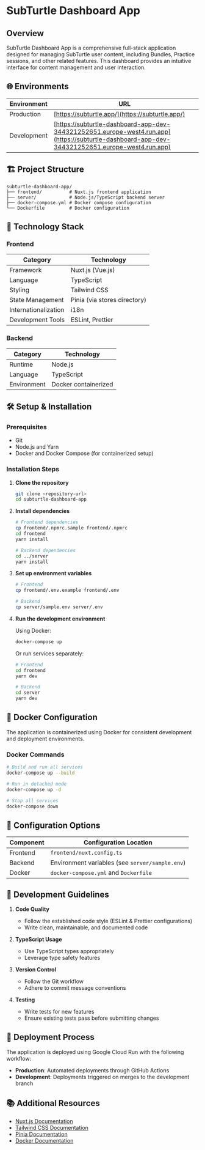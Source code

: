 # SubTurtle Dashboard App

## Overview

SubTurtle Dashboard App is a comprehensive full-stack application designed for managing SubTurtle user content, including Bundles, Practice sessions, and other related features. This dashboard provides an intuitive interface for content management and user interaction.

## 🌐 Environments

| Environment | URL                                                                                                                                            |
| ----------- | ---------------------------------------------------------------------------------------------------------------------------------------------- |
| Production  | [https://subturtle.app/](https://subturtle.app/)                                                                                               |
| Development | [https://subturtle-dashboard-app-dev-344321252651.europe-west4.run.app](https://subturtle-dashboard-app-dev-344321252651.europe-west4.run.app) |

## 🏗️ Project Structure

```
subturtle-dashboard-app/
├── frontend/          # Nuxt.js frontend application
├── server/            # Node.js/TypeScript backend server
├── docker-compose.yml # Docker compose configuration
└── Dockerfile         # Docker configuration
```

## 🚀 Technology Stack

### Frontend

| Category             | Technology                   |
| -------------------- | ---------------------------- |
| Framework            | Nuxt.js (Vue.js)             |
| Language             | TypeScript                   |
| Styling              | Tailwind CSS                 |
| State Management     | Pinia (via stores directory) |
| Internationalization | i18n                         |
| Development Tools    | ESLint, Prettier             |

### Backend

| Category    | Technology           |
| ----------- | -------------------- |
| Runtime     | Node.js              |
| Language    | TypeScript           |
| Environment | Docker containerized |

## 🛠️ Setup & Installation

### Prerequisites

- Git
- Node.js and Yarn
- Docker and Docker Compose (for containerized setup)

### Installation Steps

1. **Clone the repository**

   ```bash
   git clone <repository-url>
   cd subturtle-dashboard-app
   ```

2. **Install dependencies**

   ```bash
   # Frontend dependencies
   cp frontend/.npmrc.sample frontend/.npmrc
   cd frontend
   yarn install

   # Backend dependencies
   cd ../server
   yarn install
   ```

3. **Set up environment variables**

   ```bash
   # Frontend
   cp frontend/.env.example frontend/.env

   # Backend
   cp server/sample.env server/.env
   ```

4. **Run the development environment**

   Using Docker:

   ```bash
   docker-compose up
   ```

   Or run services separately:

   ```bash
   # Frontend
   cd frontend
   yarn dev

   # Backend
   cd server
   yarn dev
   ```

## 🐳 Docker Configuration

The application is containerized using Docker for consistent development and deployment environments.

### Docker Commands

```bash
# Build and run all services
docker-compose up --build

# Run in detached mode
docker-compose up -d

# Stop all services
docker-compose down
```

## 🔧 Configuration Options

| Component | Configuration Location                          |
| --------- | ----------------------------------------------- |
| Frontend  | `frontend/nuxt.config.ts`                       |
| Backend   | Environment variables (see `server/sample.env`) |
| Docker    | `docker-compose.yml` and `Dockerfile`           |

## 📝 Development Guidelines

1. **Code Quality**

   - Follow the established code style (ESLint & Prettier configurations)
   - Write clean, maintainable, and documented code

2. **TypeScript Usage**

   - Use TypeScript types appropriately
   - Leverage type safety features

3. **Version Control**

   - Follow the Git workflow
   - Adhere to commit message conventions

4. **Testing**
   - Write tests for new features
   - Ensure existing tests pass before submitting changes

## 🚀 Deployment Process

The application is deployed using Google Cloud Run with the following workflow:

- **Production**: Automated deployments through GitHub Actions
- **Development**: Deployments triggered on merges to the development branch

## 📚 Additional Resources

- [Nuxt.js Documentation](https://nuxtjs.org/docs/get-started/installation)
- [Tailwind CSS Documentation](https://tailwindcss.com/docs)
- [Pinia Documentation](https://pinia.vuejs.org/)
- [Docker Documentation](https://docs.docker.com/)
